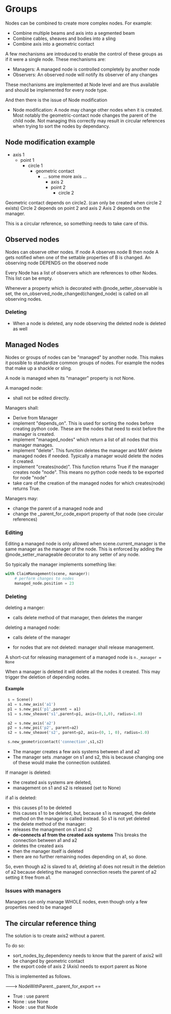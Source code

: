 # Groups

Nodes can be combined to create more complex nodes. For example:

- Combine multiple beams and axis into a segmented beam
- Combine cables, sheaves and bodies into a sling
- Combine axis into a geometric contact

A few mechanisms are introduced to enable the control of these groups as if it were a single node.
These mechanisms are:

- Managers: A managed node is controlled completely by another node
- Observers: An observed node will notify its observer of any changes

These mechanisms are implemented at Node level and are thus available and should be implemented for every node type.

And then there is the issue of Node modification

- Node modification: A node may change other nodes when it is created. Most notably the geometric-contact node changes the parent of the child node. Not managing this correctly may result in circular references when trying to sort the nodes by dependancy. 


## Node modification example

 
- axis 1
    - point 1
        - circle 1
            - geometric contact
                - ... some more axis ...
                  -  axis 2
                    - point 2
                        - circle 2
                        
Geometric contact depends on circle2. (can only be created when circle 2 exists)
Circle 2 depends on point 2 and axis 2
Axis 2 depends on the manager.

This is a circular reference, so something needs to take care of this. 



## Observed nodes

Nodes can observe other nodes. If node A observes node B then node A gets notified when one of the settable properties of B is changed.
An observing node DEPENDS on the observed node

Every Node has a list of observers which are references to other Nodes. This list can be empty.

Whenever a property which is decorated with @node_setter_observable is set, the on_observed_node_changed(changed_node) is called on all observing nodes.

### Deleting

- When a node is deleted, any node observing the deleted node is deleted as well


## Managed Nodes

Nodes or groups of nodes can be "managed" by another node. This makes it possible to standardize common groups of nodes. For example the nodes that make up a shackle or sling.

A node is managed when its "manager" property is not None.

A managed node:

- shall not be edited directly.


Managers shall:

- Derive from Manager
- implement "depends_on". This is used for sorting the nodes before creating python code. These are the nodes that need to exist before the manager is created.
- implement "managed_nodes" which return a list of all nodes that this manager manages.
- implement "delete". This function deletes the manager and MAY delete managed nodes if needed. Typically a manager would delete the nodes it created.
- implement "creates(node)". This function returns True if the manager creates node "node". This means no python code needs to be exported for node "node"
- take care of the creation of the managed nodes for which creates(node) returns True.

Managers may:

- change the parent of a managed node and
- change the _parent_for_code_export property of that node (see circular references)


### Editing

Editing a managed node is only allowed when scene.current_manager is the same manager as the manager of the node.
This is enforced by adding the @node_setter_manageable decorator to any setter of any node.

So typically the manager implements something like:

```python
with ClaimManagement(scene, manager):
    # perform changes to nodes
    managed_node.position = 23
```

### Deleting

deleting a manger:
- calls delete method of that manager, then deletes the manger

deleting a managed node:
- calls delete of the manager

- for nodes that are not deleted: manager shall release management.

A short-cut for releasing management of a managed node is `n._manager = None`

When a manager is deleted it will delete all the nodes it created. This may trigger the deletion of
depending nodes.

#### Example

```python
 s = Scene()
 a1 = s.new_axis('a1')
 p1 = s.new_poi('p1',parent = a1)
 s1 = s.new_sheave('s1',parent=p1, axis=(0,1,0), radius=1.0)

 a2 = s.new_axis('a2')
 p2 = s.new_poi('p2', parent=a2)
 s2 = s.new_sheave('s2', parent=p2, axis=(0, 1, 0), radius=1.0)

 s.new_geometriccontact('connection',s1,s2)
```

- The manager creates a few axis systems between a1 and a2
- The manager sets .manager on s1 and s2, this is because changing one of these would make the connection outdated.

If manager is deleted:
- the created axis systems are deleted,
- management on s1 and s2 is released (set to None)

if a1 is deleted:

- this causes p1 to be deleted
- this causes s1 to be deleted, but, because s1 is managed, the delete method on the manager is called instead. So s1 is not yet deleted
- the delete method of the manager:
- releases the managment on s1 and s2
- **de-connects a1 from the created axis systems** This breaks the connection between a1 and a2
- deletes the created axis
- then the manager itself is deleted
- there are no further remaining nodes depending on a1, so done.

So, even though a2 is slaved to a1, deleting a1 does not result in the deletion of a2 because deleting the managed connection resets the parent of a2 setting it free from a1.

### Issues with managers

Managers can only manage WHOLE nodes, even though only a few properties need to be managed

## The circular reference thing

The solution is to create axis2 without a parent.

To do so:

- sort_nodes_by_dependency needs to know that the parent of axis2 will be changed by geometric contact
- the export code of axis 2 (Axis) needs to export parent as None

This is implemented as follows. 

---> NodeWithParent._parent_for_export ==
- True : use parent
- None : use None
- Node : use that Node